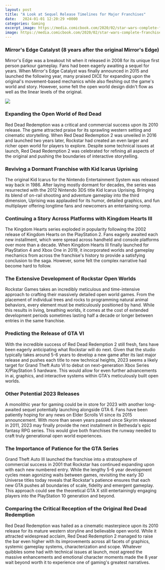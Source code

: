 ```yaml
---
layout: post
title: "A Look at Sequel Release Timelines for Major Franchises"
date:   2024-01-01 12:20:29 +0000
categories: Gaming
excerpt_image: https://media.comicbook.com/2020/02/star-wars-complete-franchise-timeline-1207590.jpeg?auto=webp&amp;width=1280&amp;height=427&amp;crop=1280:427,smart
image: https://media.comicbook.com/2020/02/star-wars-complete-franchise-timeline-1207590.jpeg?auto=webp&amp;width=1280&amp;height=427&amp;crop=1280:427,smart
---
```


### **Mirror's Edge Catalyst** (8 years after the original **Mirror's Edge**)
Mirror's Edge was a breakout hit when it released in 2008 for its unique first person parkour gameplay. Fans had been eagerly awaiting a sequel for years. When Mirror's Edge Catalyst was finally announced in 2015 and launched the following year, many praised DICE for expanding upon the original's movement-based mechanics while also fleshing out the game's world and story. However, some felt the open world design didn't flow as well as the linear levels of the original. 

![](https://media.comicbook.com/2020/02/star-wars-complete-franchise-timeline-1207590.jpeg?auto=webp&amp;width=1280&amp;height=427&amp;crop=1280:427,smart)
### Expanding the **Open World of Red Dead**  
Red Dead Redemption was a critical and commercial success upon its 2010 release. The game attracted praise for its sprawling western setting and cinematic storytelling. When Red Dead Redemption 2 was unveiled in 2016 and launched two years later, Rockstar had created an even larger and richer open world for players to explore. Despite some technical issues at launch, Red Dead Redemption 2 was celebrated for refining all aspects of the original and pushing the boundaries of interactive storytelling.
### Reviving a Dormant Franchise with **Kid Icarus Uprising**
The original Kid Icarus for the Nintendo Entertainment System was released way back in 1986. After laying mostly dormant for decades, the series was resurrected with the 2012 Nintendo 3DS title Kid Icarus Uprising. Bringing its blend of on-rail shooting and adventure gameplay into the third dimension, Uprising was applauded for its humor, detailed graphics, and fun multiplayer offering longtime fans and newcomers an entertaining romp.
### Continuing a Story Across Platforms with **Kingdom Hearts III**  
The Kingdom Hearts series exploded in popularity following the 2002 release of Kingdom Hearts on the PlayStation 2. Fans eagerly awaited each new installment, which were spread across handheld and console platforms over more than a decade. When Kingdom Hearts III finally launched for PlayStation 4 and Xbox One in 2019, it incorporated worlds and gameplay mechanics from across the franchise's history to provide a satisfying conclusion to the saga. However, some felt the complex narrative had become hard to follow.
### The Extensive Development of **Rockstar Open Worlds**   
Rockstar Games takes an incredibly meticulous and time-intensive approach to crafting their massively detailed open world games. From the placement of individual trees and rocks to programming natural animal behaviors, every element must be meticulously positioned by hand. While this results in living, breathing worlds, it comes at the cost of extended development periods sometimes lasting half a decade or longer between entries in the same franchise.
### Predicting the Release of **GTA VI**  
With the incredible success of Red Dead Redemption 2 still fresh, fans have been eagerly anticipating what Rockstar will do next. Given that the studio typically takes around 5-6 years to develop a new game after its last major release and pushes each title to new technical heights, 2023 seems a likely target for Grand Theft Auto VI to debut on next-generation Xbox Series X/PlayStation 5 hardware. This would allow for even further advancements in ai, graphics, and interactive systems within GTA's meticulously built open worlds. 
### Other Potential 2023 Releases
A monolithic year for gaming could be in store for 2023 with another long-awaited sequel potentially launching alongside GTA 6. Fans have been patiently hoping for any news on Elder Scrolls VI since its 2015 announcement. With more than seven years passed since Skyrim released in 2011, 2023 may finally provide the next installment in Bethesda's epic fantasy RPG series. This would give both franchises the runway needed to craft truly generational open world experiences. 
### The Importance of Patience for the GTA Series  
Grand Theft Auto III launched the franchise into a stratosphere of commercial success in 2001 that Rockstar has continued expanding upon with each new numbered entry. While the lengthy 5-6 year development cycles mean agonizing waits between games, revisiting the early 3D Universe titles today reveals that Rockstar's patience ensures that each new GTA pushes all boundaries of scale, fidelity and emergent gameplay. This approach could see the theoretical GTA X still entertainingly engaging players into the PlayStation 10 generation and beyond.
### Comparing the Critical Reception of the Original **Red Dead Redemption**   
Red Dead Redemption was hailed as a cinematic masterpiece upon its 2010 release for its mature western storyline and believable open world. While it attracted widespread acclaim, Red Dead Redemption 2 managed to raise the bar even higher with its improvements across all facets of graphics, systemic gameplay systems, characterization and scope. Whatever quibbles some had with technical issues at launch, most agreed the massive enhancements and emotional character moments made the 8 year wait beyond worth it to experience one of gaming's greatest narratives.